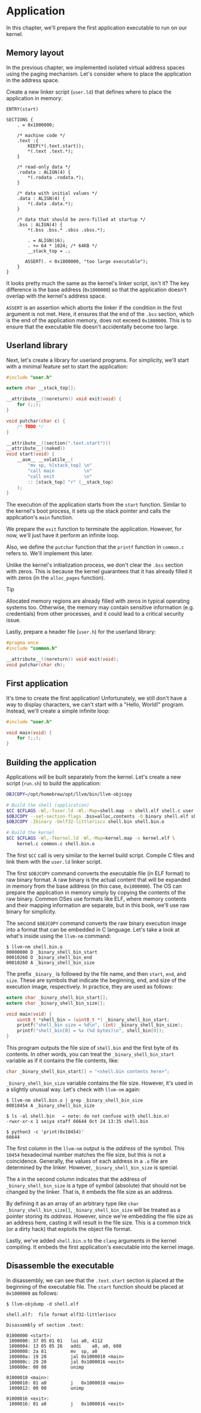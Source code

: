 # Application

In this chapter, we'll prepare the first application executable to run on our kernel.

## Memory layout

In the previous chapter, we implemented isolated virtual address spaces using the paging mechanism. Let's  consider where to place the application in the address space.

Create a new linker script (`user.ld`) that defines where to place the application in memory:

```ld [user.ld]
ENTRY(start)

SECTIONS {
    . = 0x1000000;

    /* machine code */
    .text :{
        KEEP(*(.text.start));
        *(.text .text.*);
    }

    /* read-only data */
    .rodata : ALIGN(4) {
        *(.rodata .rodata.*);
    }

    /* data with initial values */
    .data : ALIGN(4) {
        *(.data .data.*);
    }

    /* data that should be zero-filled at startup */
    .bss : ALIGN(4) {
        *(.bss .bss.* .sbss .sbss.*);

        . = ALIGN(16);
        . += 64 * 1024; /* 64KB */
        __stack_top = .;

       ASSERT(. < 0x1800000, "too large executable");
    }
}
```

It looks pretty much the same as the kernel's linker script, isn't it?  The key difference is the base address (`0x1000000`) so that the application doesn't overlap with the kernel's address space.

`ASSERT` is an assertion which aborts the linker if the condition in the first argument is not met. Here, it ensures that the end of the `.bss` section, which is the end of the application memory, does not exceed `0x1800000`. This is to ensure that the executable file doesn't accidentally become too large.

## Userland library

Next, let's create a library for userland programs. For simplicity, we'll start with a minimal feature set to start the application:

```c [user.c]
#include "user.h"

extern char __stack_top[];

__attribute__((noreturn)) void exit(void) {
    for (;;);
}

void putchar(char c) {
    /* TODO */
}

__attribute__((section(".text.start")))
__attribute__((naked))
void start(void) {
    __asm__ __volatile__(
        "mv sp, %[stack_top] \n"
        "call main           \n"
        "call exit           \n"
        :: [stack_top] "r" (__stack_top)
    );
}
```

The execution of the application starts from the `start` function. Similar to the kernel's boot process, it sets up the stack pointer and calls the application's `main` function.

We prepare the `exit` function to terminate the application. However, for now, we'll just have it perform an infinite loop.

Also, we define the `putchar` function that the `printf` function in `common.c` refers to. We'll implement this later.

Unlike the kernel's initialization process, we don't clear the `.bss` section with zeros. This is because the kernel guarantees that it has already filled it with zeros (in the `alloc_pages` function).

> [!TIP]
>
> Allocated memory regions are already filled with zeros in typical operating systems too. Otherwise, the memory may contain sensitive information (e.g. credentials) from other processes, and it could lead to a critical security issue.

Lastly, prepare a header file (`user.h`) for the userland library:

```c [user.h]
#pragma once
#include "common.h"

__attribute__((noreturn)) void exit(void);
void putchar(char ch);
```

## First application

It's time to create the first application! Unfortunately, we still don't have a way to display characters, we can't start with a "Hello, World!" program. Instead, we'll create a simple infinite loop:

```c [shell.c]
#include "user.h"

void main(void) {
    for (;;);
}
```

## Building the application

Applications will be built separately from the kernel. Let's create a new script (`run.sh`) to build the application:

```bash [run.sh] {1,3-6,10}
OBJCOPY=/opt/homebrew/opt/llvm/bin/llvm-objcopy

# Build the shell (application)
$CC $CFLAGS -Wl,-Tuser.ld -Wl,-Map=shell.map -o shell.elf shell.c user.c common.c
$OBJCOPY --set-section-flags .bss=alloc,contents -O binary shell.elf shell.bin
$OBJCOPY -Ibinary -Oelf32-littleriscv shell.bin shell.bin.o

# Build the kernel
$CC $CFLAGS -Wl,-Tkernel.ld -Wl,-Map=kernel.map -o kernel.elf \
    kernel.c common.c shell.bin.o
```

The first `$CC` call is very similar to the kernel build script. Compile C files and link them with the `user.ld` linker script.

The first `$OBJCOPY` command converts the executable file (in ELF format) to raw binary format. A raw binary is the actual content that will be expanded in memory from the base address (in this case, `0x1000000`). The OS can prepare the application in memory simply by copying the contents of the raw binary. Common OSes use formats like ELF, where memory contents and their mapping information are separate, but in this book, we'll use raw binary for simplicity.

The second `$OBJCOPY` command converts the raw binary execution image into a format that can be embedded in C language. Let's take a look at what's inside using the `llvm-nm` command:

```
$ llvm-nm shell.bin.o
00000000 D _binary_shell_bin_start
00010260 D _binary_shell_bin_end
00010260 A _binary_shell_bin_size
```

The prefix `_binary_` is followed by the file name, and then `start`, `end`, and `size`. These are symbols that indicate the beginning, end, and size of the execution image, respectively. In practice, they are used as follows:

```c
extern char _binary_shell_bin_start[];
extern char _binary_shell_bin_size[];

void main(void) {
    uint8_t *shell_bin = (uint8_t *) _binary_shell_bin_start;
    printf("shell_bin size = %d\n", (int) _binary_shell_bin_size);
    printf("shell_bin[0] = %x (%d bytes)\n", shell_bin[0]);
}
```

This program outputs the file size of `shell.bin` and the first byte of its contents. In other words, you can treat the `_binary_shell_bin_start` variable as if it contains the file contents, like:

```c
char _binary_shell_bin_start[] = "<shell.bin contents here>";
```

`_binary_shell_bin_size` variable contains the file size. However, it's used in a slightly unusual way. Let's check with `llvm-nm` again:

```
$ llvm-nm shell.bin.o | grep _binary_shell_bin_size
00010454 A _binary_shell_bin_size

$ ls -al shell.bin   ← note: do not confuse with shell.bin.o!
-rwxr-xr-x 1 seiya staff 66644 Oct 24 13:35 shell.bin

$ python3 -c 'print(0x10454)'
66644
```

The first column in the `llvm-nm` output is the *address* of the symbol. This `10454` hexadecimal number matches the file size, but this is not a coincidence. Generally, the values of each address in a `.o` file are determined by the linker. However, `_binary_shell_bin_size` is special.

The `A` in the second column indicates that the address of `_binary_shell_bin_size` is a type of symbol (absolute) that should not be changed by the linker. That is, it embeds the file size as an address.

By defining it as an array of an arbitrary type like `char _binary_shell_bin_size[]`, `_binary_shell_bin_size` will be treated as a pointer storing its *address*. However, since we're embedding the file size as an address here, casting it will result in the file size. This is a common trick (or a dirty hack) that exploits the object file format.

Lastly, we've added `shell.bin.o` to the `clang` arguments in the kernel compiling. It embeds the first application's executable into the kernel image.

## Disassemble the executable

In disassembly, we can see that the `.text.start` section is placed at the beginning of the executable file. The `start` function should be placed at `0x1000000` as follows:

```
$ llvm-objdump -d shell.elf

shell.elf:	file format elf32-littleriscv

Disassembly of section .text:

01000000 <start>:
 1000000: 37 05 01 01  	lui	a0, 4112
 1000004: 13 05 05 26  	addi	a0, a0, 608
 1000008: 2a 81        	mv	sp, a0
 100000a: 19 20        	jal	0x1000010 <main>
 100000c: 29 20        	jal	0x1000016 <exit>
 100000e: 00 00        	unimp

01000010 <main>:
 1000010: 01 a0        	j	0x1000010 <main>
 1000012: 00 00        	unimp

01000016 <exit>:
 1000016: 01 a0        	j	0x1000016 <exit>
```
